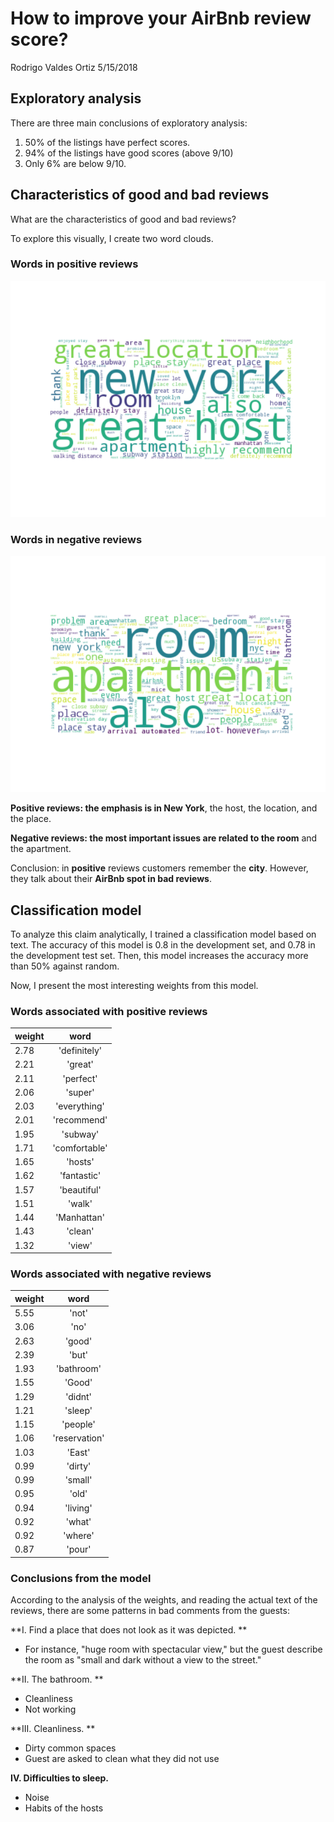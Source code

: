 How to improve your AirBnb review score?
================
Rodrigo Valdes Ortiz
5/15/2018

Exploratory analysis
--------------------

There are three main conclusions of exploratory analysis:

1.  50% of the listings have perfect scores.
2.  94% of the listings have good scores (above 9/10)
3.  Only 6% are below 9/10.

Characteristics of good and bad reviews
---------------------------------------

What are the characteristics of good and bad reviews?

To explore this visually, I create two word clouds.

### Words in positive reviews

![](images/positive_words.png)

### Words in negative reviews

![](images/negative_words.png)

**Positive reviews: the emphasis is in New York**, the host, the location, and the place.

**Negative reviews: the most important issues are related to the room** and the apartment.

Conclusion: in **positive** reviews customers remember the **city**. However, they talk about their **AirBnb spot in bad reviews**.

Classification model
--------------------

To analyze this claim analytically, I trained a classification model based on text. The accuracy of this model is 0.8 in the development set, and 0.78 in the development test set. Then, this model increases the accuracy more than 50% against random.

Now, I present the most interesting weights from this model.

### Words associated with positive reviews

| weight |      word     |
|--------|:-------------:|
| 2.78   |  'definitely' |
| 2.21   |    'great'    |
| 2.11   |   'perfect'   |
| 2.06   |    'super'    |
| 2.03   |  'everything' |
| 2.01   |  'recommend'  |
| 1.95   |    'subway'   |
| 1.71   | 'comfortable' |
| 1.65   |    'hosts'    |
| 1.62   |  'fantastic'  |
| 1.57   |  'beautiful'  |
| 1.51   |     'walk'    |
| 1.44   |  'Manhattan'  |
| 1.43   |    'clean'    |
| 1.32   |     'view'    |

### Words associated with negative reviews

| weight |      word     |
|--------|:-------------:|
| 5.55   |     'not'     |
| 3.06   |      'no'     |
| 2.63   |     'good'    |
| 2.39   |     'but'     |
| 1.93   |   'bathroom'  |
| 1.55   |     'Good'    |
| 1.29   |    'didnt'    |
| 1.21   |    'sleep'    |
| 1.15   |    'people'   |
| 1.06   | 'reservation' |
| 1.03   |     'East'    |
| 0.99   |    'dirty'    |
| 0.99   |    'small'    |
| 0.95   |     'old'     |
| 0.94   |    'living'   |
| 0.92   |     'what'    |
| 0.92   |    'where'    |
| 0.87   |     'pour'    |

### Conclusions from the model

According to the analysis of the weights, and reading the actual text of the reviews, there are some patterns in bad comments from the guests:

**I. Find a place that does not look as it was depicted. **

-   For instance, "huge room with spectacular view," but the guest describe the room as "small and dark without a view to the street."

**II. The bathroom. **

-   Cleanliness
-   Not working

**III. Cleanliness. **

-   Dirty common spaces
-   Guest are asked to clean what they did not use

**IV. Difficulties to sleep.**

-   Noise
-   Habits of the hosts
